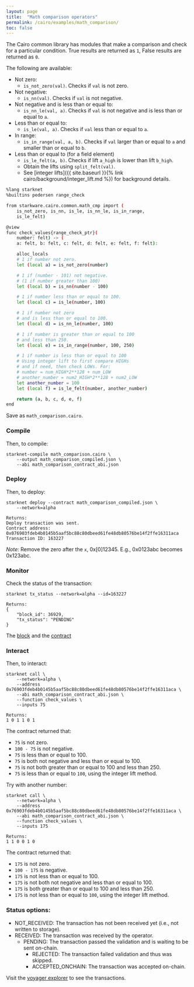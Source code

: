 ```yaml
---
layout: page
title:  "Math comparison operators"
permalink: /cairo/examples/math_comparison/
toc: false
---
```


The Cairo common library has modules that make a comparison and check for a particular
condition. True results are returned as `1`, False results are returned as `0`.

The following are available:

- Not zero:
    - `is_not_zero(val)`. Checks if `val` is not zero.
- Not negative:
    - `is_nn(val)`. Checks if `val` is not negative.
- Not negative and is less than or equal to:
    - `is_nn_le(val, a)`. Checks if `val` is not negative and is less than or equal to `a`.
- Less than or equal to:
    - `is_le(val, a)`. Checks if `val` less than or equal to `a`.
- In range:
    - `is_in_range(val, a, b)`. Checks if `val` larger than or equal to `a` and smaller than or
    equal to `b`.
- Less than or equal to (for a field element)
    - `is_le_felt(a, b)`. Checks if lift `a_high` is lower than lift `b_high`.
    - Obtain the lifts using `split_felt(val)`.
    - See [integer lifts]({{ site.baseurl }}{% link cairo/background/integer_lift.md %})
    for background details.


```sh
%lang starknet
%builtins pedersen range_check

from starkware.cairo.common.math_cmp import (
    is_not_zero, is_nn, is_le, is_nn_le, is_in_range,
    is_le_felt)

@view
func check_values{range_check_ptr}(
    number: felt) -> (
    a: felt, b: felt, c: felt, d: felt, e: felt, f: felt):

    alloc_locals
    # 1 if number not zero.
    let (local a) = is_not_zero(number)

    # 1 if (number - 101) not negative.
    # (1 if number greater than 100)
    let (local b) = is_nn(number - 100)

    # 1 if number less than or equal to 100.
    let (local c) = is_le(number, 100)

    # 1 if number not zero
    # and is less than or equal to 100.
    let (local d) = is_nn_le(number, 100)

    # 1 if number is greater than or equal to 100
    # and less than 250.
    let (local e) = is_in_range(number, 100, 250)

    # 1 if number is less than or equal to 100
    # Using integer lift to first compare HIGHs
    # and if need, then check LOWs. For:
    # number = num_HIGH*2**128 + num_LOW
    # another_number = num2_HIGH*2**128 + num2_LOW
    let another_number = 100
    let (local f) = is_le_felt(number, another_number)

    return (a, b, c, d, e, f)
end
```
Save as `math_comparison.cairo`.

### Compile

Then, to compile:
```
starknet-compile math_comparison.cairo \
    --output math_comparison_compiled.json \
    --abi math_comparison_contract_abi.json
```
### Deploy

Then, to deploy:
```
starknet deploy --contract math_comparison_compiled.json \
    --network=alpha

Returns:
Deploy transaction was sent.
Contract address: 0x076903fdeb4b0145b5aaf5bc88c80dbeed61fe48db80576be14f2ffe16311aca
Transaction ID: 163227
```

*Note:* Remove the zero after the `x`, 0x[0]12345. E.g., 0x0123abc becomes 0x123abc.

### Monitor

Check the status of the transaction:

```
starknet tx_status --network=alpha --id=163227

Returns:
{
    "block_id": 36929,
    "tx_status": "PENDING"
}
```
The [block](https://voyager.online/block/36929) and the
[contract](https://voyager.online/contract/0x76903fdeb4b0145b5aaf5bc88c80dbeed61fe48db80576be14f2ffe16311aca#state)

### Interact

Then, to interact:

```
starknet call \
    --network=alpha \
    --address 0x76903fdeb4b0145b5aaf5bc88c80dbeed61fe48db80576be14f2ffe16311aca \
    --abi math_comparison_contract_abi.json \
    --function check_values \
    --inputs 75

Returns:
1 0 1 1 0 1
```
The contract returned that:
- `75` is not zero.
- `100 - 75` is not negative.
- `75` is less than or equal to 100.
- `75` is both not negative and less than or equal to 100.
- `75` is not both greater than or equal to 100 and less than 250.
- `75` is less than or equal to `100`, using the integer lift method.

Try with another number:
```
starknet call \
    --network=alpha \
    --address 0x76903fdeb4b0145b5aaf5bc88c80dbeed61fe48db80576be14f2ffe16311aca \
    --abi math_comparison_contract_abi.json \
    --function check_values \
    --inputs 175

Returns:
1 1 0 0 1 0
```
The contract returned that:
- `175` is not zero.
- `100 - 175` is negative.
- `175` is not less than or equal to 100.
- `175` is not both not negative and less than or equal to 100.
- `175` is both greater than or equal to 100 and less than 250.
- `175` is not less than or equal to `100`, using the integer lift method.


### Status options:

- NOT_RECEIVED: The transaction has not been received yet (i.e., not written to storage).
- RECEIVED: The transaction was received by the operator.
    - PENDING: The transaction passed the validation and is waiting to be sent on-chain.
        - REJECTED: The transaction failed validation and thus was skipped.
        - ACCEPTED_ONCHAIN: The transaction was accepted on-chain.


Visit the [voyager explorer](https://voyager.online/) to see the transactions.